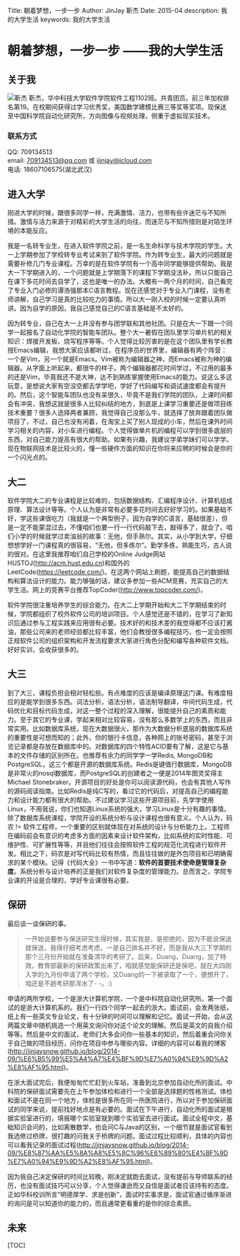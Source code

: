 Title:   朝着梦想，一步一步
Author: JinJay 靳杰
Date:    2015-04
description: 我的大学生活
keywords: 我的大学生活


# 朝着梦想，一步一步  ——我的大学生活
## 关于我
![靳杰](http://jinjaysnow.github.io/images/mine.png)
靳杰，华中科技大学软件学院软件工程1102班。共青团员。前三年加权排名第19。在校期间获得过学习优秀奖，美国数学建模比赛三等奖等奖项。现保送至中国科学院自动化研究所，方向图像与视频处理，侧重于虚拟现实技术。

### 联系方式
QQ: 709134513  
email: 709134513@qq.com 或 ijinjay@icloud.com   
电话: 18607106575(湖北武汉)

## 进入大学 
刚进大学的时候，跟很多同学一样，充满激情、活力，也带有些许迷茫与不知所措。激情与活力来源于对精彩的大学生活的向往，而迷茫与不知所措则是对陌生环境的本能反应。

我是一名转专业生，在进入软件学院之前，是一名生命科学与技术学院的学生。大一上学期参加了学校转专业考试来到了软件学院。作为转专业生，最大的问题就是需要补修几门专业课程。万幸的是在软件学院有一个高中同学能够提供帮助。我是大一下学期进入的，一个问题就是上学期落下的课程下学期没法补。所以只能自己在课下多花时间去自学了，这也是唯一的办法。大概有一两个月的时间，自己看完了专业入门必修的谭浩强那本C语言教程。现在还感觉对于专业入门课程，没有老师讲解，自己学习是真的比较吃力的事情。所以大一刚入校的时候一定要认真听讲。因为自学的原因，我自己感觉自己的C语言基础是不太好的。

因为转专业，自己在大一上并没有参与团学联和其他社团。只是在大一下跟一个同学一起报名了自动化学院的智能车团队。整个大一暑假在团队里学习单片机的相关知识：焊接开发板、烧写程序等等。个人觉得比较厉害的是在这个团队里有学长教授Emacs编辑，我想大家应该都听过，在程序员的世界里，编辑器有两个阵营：一个是Vim，另一个就是Emacs。Vim被称为编辑器之神，而Emacs被称为神的编辑器。从字面上听起来，都很牛的样子。两个编辑器都花时间学过，不过用的最多的还是Vim，毕竟我还不是大神，达不到熟练掌握使用Emacs的能力。说这么多这玩意，是想说大家有空没空都去学学吧，学好了代码编写和调试速度都会有提升的。然后，这个智能车团队也没有呆很久，毕竟不是我们学院的团队，上课时间都会有冲突，我想这就是很多人比较纠结的地方，到底是上课学习重要还是做项目练技术重要？很多人选择两者兼顾，我觉得自己没那么牛，就选择了放弃跟着团队做项目了，不过，自己也没有闲着，在淘宝上买了别人现成的小车，然后在课外时间学习相关的内容，对小车进行编程。个人觉得做单片机的编程可以学到很多底层的东西，对自己能力提高有很大的帮助。如果有兴趣，我建议学弟学妹们可以学学。现在物联网技术是比较火的，懂一些硬件方面的知识在你将来应聘的时候会是你的一个闪光点的。

## 大二
软件学院大二的专业课程是比较难的，包括数据结构、汇编程序设计、计算机组成原理、算法设计等等。个人认为是非常有必要多花时间去好好学习的。如果基础不好，学这些课很吃力（我就是一个典型例子，因为自学的C语言，基础很差），但是一定不能蒙混过去，不懂咱们也要一行一行代码敲下去，敲得多了，就会了。咱们小学的时候就学过卖油翁的故事：无他，但手熟尔。其实，从小学到大学，仔细想想学好一门课程真的很容易，“无他，但多练尔”。勤学多练，熟能生巧，古人说的很对。在这里我推荐咱们自己学校的Online Judge网站HUSTOJ(http://acm.hust.edu.cn)和国外的LeetCode(https://leetcode.com/)。在这两个网站上刷题，能提高自己的数据结构和算法设计的能力。能力够强的话，建议多参加一些ACM竞赛，充实自己的大学生活。网上的竞赛平台推荐TopCoder(http://www.topcoder.com/)。

软件学院很注重培养学生的综合能力。在大二上学期开始和大二下学期结束的时候，学院都组织了校外软件公司的培训项目。个人感觉还是不错的，在学习了新知识后通过参与工程实践来应用很有必要。技术好的和技术差的我觉得都不应该打酱油，那些公司来的老师经验都比较丰富，他们会教授很多编程技巧，也一定会按照正规软件公司的组织架构和开发流程要求大家进行角色分配和编写各种软件文档。好好实训，会收获很多的。

## 大三
到了大三，课程负担会相对轻松些。有点难度的应该是编译原理这门课。有难度相应的是能学到很多东西。词法分析，语法分析，语法制导翻译，中间代码生成，代码优化和目标代码生成，对这一整个过程的深入理解，很能提升自己的素质和能力。至于其它的专业课，学起来相对比较容易，没有那么多数学上的东西，而且非常实用。比如数据库系统，现在大数据很火，那作为大数据分析底层的数据库系统的重要性是可想而知的；此外，你的银行卡信息，各种网上的账号密码，甚至于浏览记录都是存放在数据库中的。对数据库的四个特性ACID要有了解，这是它与基本的文件存储的区别所在。也推荐有余力的同学学一学Redis, MongoDB和PostgreSQL，这三个都是开源的数据库系统。Redis是键值行数据库，MongoDB是非常火的nosql数据库，而PostgreSQL的创建者之一便是2014年图灵奖得主Michael Stonebraker。开源项目的好处是你可以阅读源代码，也会有其他人写作的源码阅读指南。比如Redis是纯C写的，看过它的代码后，对提高自己的编程能力和设计能力都有很大的帮助。不过建议学习这些开源项目前，先学学使用Linux，不用我说，你们也知道Linux系统的强大，学习Linux是十分有趣的事情。除了数据库系统课程，学院开设的系统分析与设计课程也很有意义。个人认为，码农 != 软件工程师，一个重要的区别就体现在对系统的设计与分析能力上。工程师在编码前会有意识的考虑多方面的因素来设计软件架构，比如系统的实时性能、可维护性、可扩展性等等，并且他们往往会按照软件工程的规范化流程进行软件开发。相比之下，码农是对写代码比较有热情，而且往往做的是外包项目和已明确需求的某个模块。记得《代码大全》一书中写道：**软件的首要技术使命是管理复杂度**。系统分析与设计培养的正是我们对软件复杂度的管理能力。总而言之，学院专业课的开设是合理的，学好专业课很有必要。

## 保研
最后谈一谈保研的事。

> 一开始说要参与保送研究生得时候，其实我是，是拒绝的，因为不能说保送就保送，我得仔细考虑考虑，一是自己排名并不好，而是我从大三下学期的那个三月份开始就在准备清华的考研了。后来，Duang，Duang，加了特效，教育部最新的保研政策出来了，咱就感觉能保研还是保吧，就在大四刚入学的九月份申请了两个学校，又Duang的一下被录取了一个，便想开了，咱还是不趟考研那浑水了- -。:)

申请的两所学校，一个是浙大计算机学院，一个是中科院自动化研究所。第一个面试的是浙大计算机系的。我们一行四个同学一起去的浙大。面试前，会发两张纸，纸上有一些英文专业论文，有十分钟的时间可以理解和记忆。面试一开始，会从这两篇文章中随机挑选一个用英文询问你对这个论文的理解。然后是英文的自我介绍等等。然后是中文的面试，老师们大多会问你一些基本的知识，然后着重会问你关于自己做的项目经历，问你在项目中参与哪些内容。详细的内容可以看我的博客(http://jinjaysnow.github.io/blog/2014-09/%E6%B5%99%E5%A4%A7%E4%BF%9D%E7%A0%94%E9%9D%A2%E8%AF%95.html)。

在浙大面试完后，我便匆匆忙忙赶到火车站，准备到北京参加自动化所的面试。中科院的保研面试需要先在上午参加体检和进行一个全部是选择题的性格测试。体检和面试不是在同一个地方，体检是很多所在同一所医院进行，所以对于参加保研面试的同学来说，提前找好地点是有必要的。面试在下午进行，自动化所的面试是根据实验室进行的，填报哪个实验室就到哪个实验室去进行面试。面试全程中文，基础知识会问的，比如离散数学，也会问C与Java的区别，一个细节就是面试官看到我选修过桥牌，很打趣的问我关于桥牌的问题。面试过程比较顺利，具体的内容也可以看我记录的面试过程(http://jinjaysnow.github.io/blog/2014-09/%E8%87%AA%E5%8A%A8%E5%8C%96%E6%89%80%E4%BF%9D%E7%A0%94%E9%9D%A2%E8%AF%95.html)。

因为我自己决定保研的时间比较晚，刚决定就跑去面试，没有提前与导师联系的经历，也没有面试技巧可以分享，个人觉得谦逊而又自信是面试者应该持有的态度。正如华科校训所言“明德厚学、求是创新”，面试时实事求是，面试官通过循序渐进的询问是可以知道你的能力的，而且通常更看重的是你的综合素质。

## 未来



[TOC]
